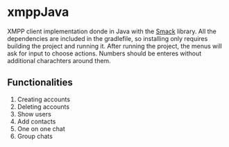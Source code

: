 # xmppJava

XMPP client implementation donde in Java with the [Smack](https://search.maven.org/artifact/org.igniterealtime.smack/smack) library. All the dependencies are included in the gradlefile, so installing only requires building the project and running it. After running the project, the menus will ask for input to choose actions. Numbers should be enteres without additional charachters around them.

## Functionalities
1. Creating accounts
1. Deleting accounts
1. Show users
1. Add contacts
1. One on one chat
1. Group chats
